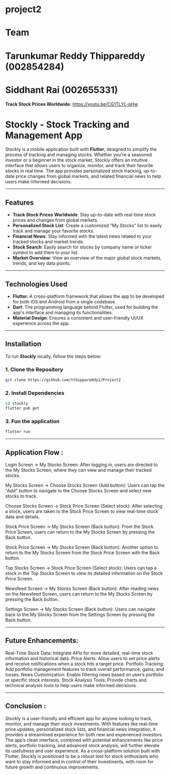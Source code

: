 # project2

# Team
# Tarunkumar Reddy Thippareddy (002854284) 
# Siddhant Rai (002655331)

**Track Stock Prices Worldwide**: https://youtu.be/CG1TLYL-pHw



# Stockly - Stock Tracking and Management App

Stockly is a mobile application built with **Flutter**, designed to simplify the process of tracking and managing stocks. Whether you're a seasoned investor or a beginner in the stock market, Stockly offers an intuitive interface that allows users to organize, monitor, and track their favorite stocks in real time. The app provides personalized stock tracking, up-to-date price changes from global markets, and related financial news to help users make informed decisions.

---

## Features

- **Track Stock Prices Worldwide**: Stay up-to-date with real-time stock prices and changes from global markets.
- **Personalized Stock List**: Create a customized "My Stocks" list to easily track and manage your favorite stocks.
- **Financial News**: Stay informed with the latest news related to your tracked stocks and market trends.
- **Stock Search**: Easily search for stocks by company name or ticker symbol to add them to your list.
- **Market Overview**: View an overview of the major global stock markets, trends, and key data points.
  
---

## Technologies Used

- **Flutter**: A cross-platform framework that allows the app to be developed for both iOS and Android from a single codebase.
- **Dart**: The programming language behind Flutter, used for building the app's interface and managing its functionalities.
- **Material Design**: Ensures a consistent and user-friendly UI/UX experience across the app.

---

## Installation

To run **Stockly** locally, follow the steps below:

### 1. Clone the Repository

```bash
git clone https://github.com/tthippareddy1/Project2
```
### 2. Install Dependencies

```bash
cd stockly
flutter pub get
```
### 3. Fun the application

```bash
flutter run
```
---

## Application Flow :

Login Screen → My Stocks Screen: After logging in, users are directed to the My Stocks Screen, where they can view and manage their tracked stocks.

My Stocks Screen → Choose Stocks Screen (Add button): Users can tap the "Add" button to navigate to the Choose Stocks Screen and select new stocks to track.

Choose Stocks Screen → Stock Price Screen (Select stock): After selecting a stock, users are taken to the Stock Price Screen to view real-time stock data and details.

Stock Price Screen → My Stocks Screen (Back button): From the Stock Price Screen, users can return to the My Stocks Screen by pressing the Back button.

Stock Price Screen → My Stocks Screen (Back button): Another option to return to the My Stocks Screen from the Stock Price Screen with the Back button.

Top Stocks Screen → Stock Price Screen (Select stock): Users can tap a stock in the Top Stocks Screen to view its detailed information on the Stock Price Screen.

Newsfeed Screen → My Stocks Screen (Back button): After reading news on the Newsfeed Screen, users can return to the My Stocks Screen by pressing the Back button.

Settings Screen → My Stocks Screen (Back button): Users can navigate back to the My Stocks Screen from the Settings Screen by pressing the Back button.

---
## Future Enhancements:

Real-Time Stock Data: Integrate APIs for more detailed, real-time stock information and historical data.
Price Alerts: Allow users to set price alerts and receive notifications when a stock hits a target price.
Portfolio Tracking: Add portfolio management features to track overall performance, gains, and losses.
News Customization: Enable filtering news based on user’s portfolio or specific stock interests.
Stock Analysis Tools: Provide charts and technical analysis tools to help users make informed decisions.

---
## Conclusion : 

Stockly is a user-friendly and efficient app for anyone looking to track, monitor, and manage their stock investments. With features like real-time price updates, personalized stock lists, and financial news integration, it provides a streamlined experience for both new and experienced investors. The app’s clean interface, combined with potential enhancements like price alerts, portfolio tracking, and advanced stock analysis, will further elevate its usefulness and user experience. As a cross-platform solution built with Flutter, Stockly is positioned to be a robust tool for stock enthusiasts who want to stay informed and in control of their investments, with room for future growth and continuous improvements.
